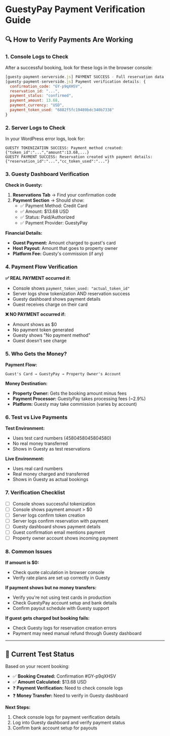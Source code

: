 # GuestyPay Payment Verification Guide

## 🔍 How to Verify Payments Are Working

### **1. Console Logs to Check**
After a successful booking, look for these logs in the browser console:

```javascript
[guesty-payment-serverside.js] PAYMENT SUCCESS - Full reservation data: {...}
[guesty-payment-serverside.js] Payment verification details: {
  confirmation_code: "GY-p9qXHSV",
  reservation_id: "...",
  payment_status: "confirmed", 
  payment_amount: 13.68,
  payment_currency: "USD",
  payment_token_used: "6882f5fc19489bdc340b7338"
}
```

### **2. Server Logs to Check**
In your WordPress error logs, look for:

```
GUESTY TOKENIZATION SUCCESS: Payment method created: {"token_id":"...","amount":13.68,...}
GUESTY PAYMENT SUCCESS: Reservation created with payment details: {"reservation_id":"...","cc_token_used":"..."}
```

### **3. Guesty Dashboard Verification**

**Check in Guesty:**
1. **Reservations Tab** → Find your confirmation code
2. **Payment Section** → Should show:
   - ✅ Payment Method: Credit Card
   - ✅ Amount: $13.68 USD
   - ✅ Status: Paid/Authorized
   - ✅ Payment Provider: GuestyPay

**Financial Details:**
- **Guest Payment:** Amount charged to guest's card
- **Host Payout:** Amount that goes to property owner
- **Platform Fee:** Guesty's commission (if any)

### **4. Payment Flow Verification**

**✅ REAL PAYMENT occurred if:**
- Console shows `payment_token_used: "actual_token_id"`
- Server logs show tokenization AND reservation success
- Guesty dashboard shows payment details
- Guest receives charge on their card

**❌ NO PAYMENT occurred if:**
- Amount shows as $0
- No payment token generated
- Guesty shows "No payment method"
- Guest doesn't see charge

### **5. Who Gets the Money?**

**Payment Flow:**
```
Guest's Card → GuestyPay → Property Owner's Account
```

**Money Destination:**
- **Property Owner:** Gets the booking amount minus fees
- **Payment Processor:** GuestyPay takes processing fees (~2.9%)
- **Platform:** Guesty may take commission (varies by account)

### **6. Test vs Live Payments**

**Test Environment:**
- Uses test card numbers (4580458045804580)
- No real money transferred
- Shows in Guesty as test reservations

**Live Environment:**
- Uses real card numbers
- Real money charged and transferred
- Shows in Guesty as actual bookings

### **7. Verification Checklist**

- [ ] Console shows successful tokenization
- [ ] Console shows payment amount > $0
- [ ] Server logs confirm token creation
- [ ] Server logs confirm reservation with payment
- [ ] Guesty dashboard shows payment details
- [ ] Guest confirmation email mentions payment
- [ ] Property owner account shows incoming payment

### **8. Common Issues**

**If amount is $0:**
- Check quote calculation in browser console
- Verify rate plans are set up correctly in Guesty

**If payment shows but no money transfers:**
- Verify you're not using test cards in production
- Check GuestyPay account setup and bank details
- Confirm payout schedule with Guesty support

**If guest gets charged but booking fails:**
- Check Guesty logs for reservation creation errors
- Payment may need manual refund through Guesty dashboard

---

## 🧪 Current Test Status

Based on your recent booking:
- ✅ **Booking Created:** Confirmation #GY-p9qXHSV  
- ✅ **Amount Calculated:** $13.68 USD
- ❓ **Payment Verification:** Need to check console logs
- ❓ **Money Transfer:** Need to verify in Guesty dashboard

**Next Steps:**
1. Check console logs for payment verification details
2. Log into Guesty dashboard and verify payment status
3. Confirm bank account setup for payouts 